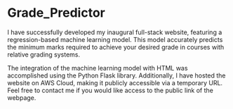 # Grade_Predictor
I have successfully developed my inaugural full-stack website, featuring a regression-based machine learning model. This model accurately predicts the minimum marks required to achieve your desired grade in courses with relative grading systems.

The integration of the machine learning model with HTML was accomplished using the Python Flask library. Additionally, I have hosted the website on AWS Cloud, making it publicly accessible via a temporary URL. Feel free to contact me if you would like access to the public link of the webpage.
